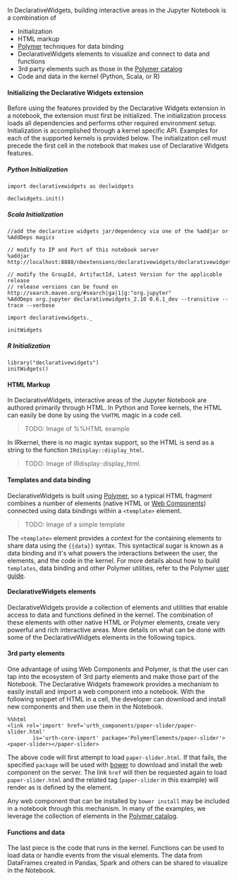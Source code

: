 In DeclarativeWidgets, building interactive areas in the Jupyter Notebook is a combination of 
* Initialization
* HTML markup
* [Polymer](https://www.polymer-project.org/1.0/) techniques for data binding
* DeclarativeWidgets elements to visualize and connect to data and functions
* 3rd party elements such as those in the [Polymer catalog](https://elements.polymer-project.org/)
* Code and data in the kernel (Python, Scala, or R)

#### Initializing the Declarative Widgets extension

Before using the features provided by the Declarative Widgets extension in a
notebook, the extension must first be initialized. The initialization process
loads all dependencies and performs other required environment setup.
Initialization is accomplished through a kernel specific API. Examples for each
of the supported kernels is provided below. The initialization cell must precede
the first cell in the notebook that makes use of Declarative Widgets features.

##### Python Initialization

```
import declarativewidgets as declwidgets

declwidgets.init()
```

##### Scala Initialization

```
//add the declarative widgets jar/dependency via one of the %addjar or %AddDeps magics

// modify to IP and Port of this notebook server
%addjar http://localhost:8888/nbextensions/declarativewidgets/declarativewidgets.jar

// modify the GroupId, ArtifactId, Latest Version for the applicable release
// release versions can be found on http://search.maven.org/#search|ga|1|g:"org.jupyter"
%AddDeps org.jupyter declarativewidgets_2.10 0.6.1_dev --transitive --trace --verbose

import declarativewidgets._

initWidgets
```

##### R Initialization

```
library("declarativewidgets")
initWidgets()
```

#### HTML Markup
In DeclarativeWidgets, interactive areas of the Jupyter Notebook are authored primarily through HTML. In Python and Toree kernels, the HTML can easily be done by using the `%%HTML` magic in a code cell.

> TODO: Image of %%HTML example

In IRkernel, there is no magic syntax support, so the HTML is send as a string to the function `IRdisplay::display_html`.

> TODO: Image of IRdisplay::display_html.

#### Templates and data binding
DeclarativeWidgets is built using [Polymer](https://www.polymer-project.org/1.0/), so a typical HTML fragment combines a number of elements (native HTML or [Web Components](ç)) connected using data bindings within a `<template>` element.  

> TODO: Image of a simple template

The `<template>` element provides a context for the containing elements to share data using the `{{data}}` syntax. This syntactical sugar is known as a data binding and it's what powers the interactions between the user, the elements, and the code in the kernel. For more details about how to build `templates`, data binding and other Polymer utilities, refer to the Polymer [user guide](https://www.polymer-project.org/1.0/docs/devguide/feature-overview.html).

#### DeclarativeWidgets elements

DeclarativeWidgets provide a collection of elements and utilities that enable access to data and functions defined in the kernel. The combination of these elements with other native HTML or Polymer elements, create very powerful and rich interactive areas. More details on what can be done with some of the DeclarativeWidgets elements in the following topics.

#### 3rd party elements

One advantage of using Web Components and Polymer, is that the user can tap into the ecosystem of 3rd party elements and make those part of the Notebook. The Declarative Widgets framework provides a mechanism to easily install and import a web component into a notebook. With the following snippet of HTML in a cell, the developer can download and install new components and then use them in the Notebook.

```
%%html
<link rel='import' href='urth_components/paper-slider/paper-slider.html'
        is='urth-core-import' package='PolymerElements/paper-slider'>
<paper-slider></paper-slider>
```

The above code will first attempt to load `paper-slider.html`. If that fails,
the specified `package` will be used with [bower](http://bower.io/) to download and install the web component on the server. The link `href` will then be requested again to load `paper-slider.html` and the related tag (`paper-slider` in this example) will render as is defined by the element.

Any web component that can be installed by `bower install` may be included in a notebook through this mechanism. In many of the examples, we leverage the collection of elements in the [Polymer catalog](https://elements.polymer-project.org/).

#### Functions and data

The last piece is the code that runs in the kernel. Functions can be used to load data or handle events from the visual elements. The data from DataFrames created in Pandas, Spark and others can be shared to visualize in the Notebook.